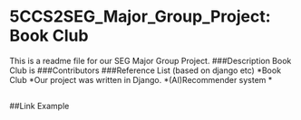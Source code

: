 # 5CCS2SEG_Major_Group_Project: Book Club
This is a readme file for our SEG Major Group Project.
###Description
Book Club is 
###Contributors
###Reference List
(based on django etc)
*Book Club
*Our project was written in Django.
*(AI)Recommender system
*
##
##Link Example
